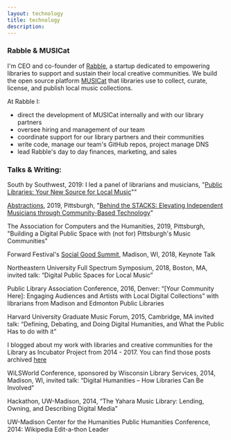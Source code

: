 ```yaml
---
layout: technology
title: technology
description:
---
```


### Rabble & MUSICat

I'm CEO and co-founder of [Rabble](https://musicat.co/rabble), a startup dedicated to empowering libraries to support and sustain their local creative communities. We build the open source platform [MUSICat](https://musicat.co/) that libraries use to collect, curate, license, and publish local music collections.

At Rabble I:
- direct the development of MUSICat internally and with our library partners
- oversee hiring and management of our team
- coordinate support for our library partners and their communities
- write code, manage our team's GitHub repos, project manage DNS
- lead Rabble's day to day finances, marketing, and sales


### Talks & Writing:

South by Southwest, 2019: I led a panel of librarians and musicians, "[Public Libraries: Your New Source for Local Music](https://schedule.sxsw.com/2019/events/PP85976)""

[Abstractions](https://abstractions.io/), 2019, Pittsburgh, "[Behind the STACKS: Elevating Independent Musicians through Community-Based Technology](https://docs.google.com/presentation/d/1oEzdCG4QIpja-dZaWYP1NufNXUEqehvcjYB9yjAc0qk/edit?usp=sharing)"

The Association for Computers and the Humanities, 2019, Pittsburgh, "Building a Digital Public Space with (not for) Pittsburgh's Music Communities"

Forward Festival's [Social Good Summit](https://socialgoodmadison.org/), Madison, WI, 2018, Keynote Talk

Northeastern University Full Spectrum Symposium, 2018, Boston, MA, invited talk: “Digital Public Spaces for Local Music”

Public Library Association Conference, 2016, Denver: “[Your Community Here]: Engaging Audiences and Artists with Local Digital Collections” with librarians from Madison and Edmonton Public Libraries

Harvard University Graduate Music Forum, 2015, Cambridge, MA invited talk: “Defining, Debating, and Doing Digital Humanities, and What the Public Has to do with it”

I blogged about my work with libraries and creative communities for the Library as Incubator Project from 2014 - 2017. You can find those posts archived [here](http://www.libraryasincubatorproject.org/?tag=kelly-hiser)

WiLSWorld Conference, sponsored by Wisconsin Library Services, 2014, Madison, WI, invited talk: “Digital Humanities – How Libraries Can Be Involved”

Hackathon, UW-Madison, 2014, “The Yahara Music Library: Lending, Owning, and Describing Digital Media”

UW-Madison Center for the Humanities Public Humanities Conference, 2014: Wikipedia Edit-a-thon Leader


